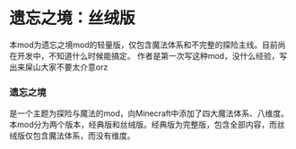 # 遗忘之境：丝绒版
本mod为遗忘之境mod的轻量版，仅包含魔法体系和不完整的探险主线。目前尚在开发中，不知道什么时候能搞定。
作者是第一次写这种mod，没什么经验，写出来屎山大家不要太介意orz

### 遗忘之境
是一个主题为探险与魔法的mod，向Minecraft中添加了四大魔法体系、八维度。本mod分为两个版本，经典版和丝绒版。经典版为完整版，包含全部内容，而丝绒版仅包含魔法体系，而没有维度。